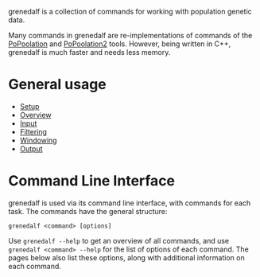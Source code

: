 grenedalf is a collection of commands for working with population genetic data.

Many commands in grenedalf are re-implementations of commands of the
[PoPoolation](https://sourceforge.net/projects/popoolation/) and
[PoPoolation2](https://sourceforge.net/projects/popoolation2/) tools.
However, being written in C++, grenedalf is much faster and needs less memory.

# General usage

  * [Setup](../wiki/Setup)
  * [Overview](../wiki/Overview)
  * [Input](../wiki/Input)
  * [Filtering](../wiki/Filtering)
  * [Windowing](../wiki/Windowing)
  * [Output](../wiki/Output)

# Command Line Interface

grenedalf is used via its command line interface, with commands for each task.
The commands have the general structure:
<!-- grenedalf <module> <subcommand> <options> -->

    grenedalf <command> [options]

Use `grenedalf --help` to get an overview of all commands, and use `grenedalf <command> --help` for the list of options of each command. The pages below also list these options, along with additional information on each command.
